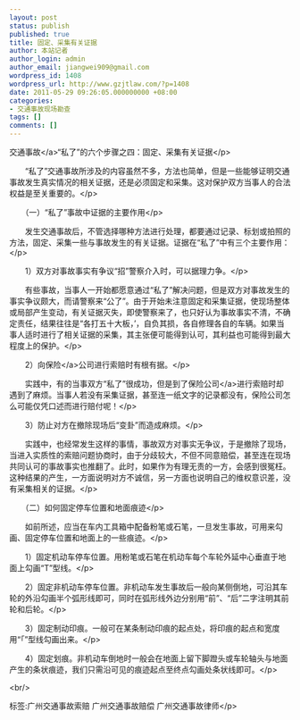 ```yaml
---
layout: post
status: publish
published: true
title: 固定、采集有关证据
author: 本站记者
author_login: admin
author_email: jiangwei909@gmail.com
wordpress_id: 1408
wordpress_url: http://www.gzjtlaw.com/?p=1408
date: 2011-05-29 09:26:05.000000000 +08:00
categories:
- 交通事故现场勘查
tags: []
comments: []
---
```

<p><p><p><a>交通事故<&#47;a>&ldquo;私了&rdquo;的六个步骤之四：固定、采集有关证据<&#47;p><p>　　&ldquo;私了&rdquo;交通事故所涉及的内容虽然不多，方法也简单，但是一些能够证明交通事故发生真实情况的相关证据，还是必须固定和采集。这对保护双方当事人的合法权益是至关重要的。<&#47;p><p>　　（一）&ldquo;私了&rdquo;事故中证据的主要作用<&#47;p><p>　　发生交通事故后，不管选择哪种方法进行处理，都要通过记录、标划或拍照的方法，固定、采集一些与事故发生的有关证据。证据在&ldquo;私了&rdquo;中有三个主要作用：<&#47;p><p>　　1）双方对事故事实有争议&ldquo;招&rdquo;警察介入时，可以据理力争。<&#47;p><p>　　有些事故，当事人一开始都愿意通过&ldquo;私了&rdquo;解决问题，但是双方对事故发生的事实争议颇大，而请警察来&ldquo;公了&rdquo;。由于开始未注意固定和采集证据，使现场整体或局部产生变动，有关证据灭失，即使警察来了，也只好认为事故事实不清，不确定责任，结果往往是&ldquo;各打五十大板，&rsquo;，自负其损，各自修理各自的车辆。如果当事人适时进行了相关证据的采集，其主张便可能得到认可，其利益也可能得到最大程度上的保护。<&#47;p><p>　　2）向<a>保险<&#47;a>公司进行索赔时有根有据。<&#47;p><p>　　实践中，有的当事双方&ldquo;私了&rdquo;很成功，但是到了<a>保险公司<&#47;a>进行索赔时却遇到了麻烦。当事人若没有采集证据，甚至连一纸文字的记录都没有，保险公司怎么可能仅凭口述而进行赔付呢！<&#47;p><p>　　3）防止对方在撤除现场后&ldquo;变卦&rdquo;而造成麻烦。<&#47;p><p>　　实践中，也经常发生这样的事情，事故双方对事实无争议，于是撤除了现场，当进入实质性的索赔问题协商时，由于分歧较大，不但不同意赔偿，甚至连在现场共同认可的事故事实也推翻了。此时，如果作为有理无责的一方，会感到很冤枉。这种结果的产生，一方面说明对方不诚信，另一方面也说明自己的维权意识差，没有采集相关的证据。<&#47;p><p>　　（二）如何固定停车位置和地面痕迹<&#47;p><p>　　如前所述，应当在车内工具箱中配备粉笔或石笔，一旦发生事故，可用来勾画、固定停车位置和地面上的一些痕迹。<&#47;p><p>　　1）固定机动车停车位置。用粉笔或石笔在机动车每个车轮外延中心垂直于地面上勾画&ldquo;T&rdquo;型线。<&#47;p><p>　　2）固定非机动车停车位置。非机动车发生事故后一般向某侧倒地，可沿其车轮的外沿勾画半个弧形线即可，同时在弧形线外边分别用&ldquo;前&rdquo;、&ldquo;后&rdquo;二字注明其前轮和后轮。<&#47;p><p>　　3）固定制动印痕。一般可在某条制动印痕的起点处，将印痕的起点和宽度用&ldquo;「&rdquo;型线勾画出来。<&#47;p><p>　　4）固定划痕。非机动车倒地时一般会在地面上留下脚蹬头或车轮轴头与地面产生的条状痕迹，我们只需沿可见的痕迹起点至终点勾画处条状线即可。<&#47;p><br&#47;><p>标签:广州交通事故索赔 广州交通事故赔偿 广州交通事故律师<&#47;p>

